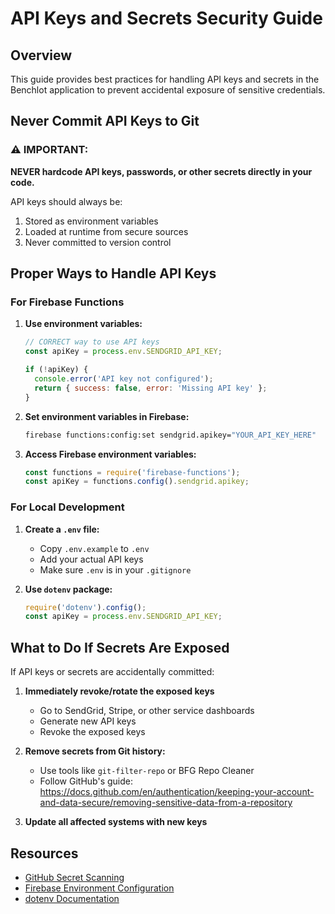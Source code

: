 # API Keys and Secrets Security Guide

## Overview
This guide provides best practices for handling API keys and secrets in the Benchlot application to prevent accidental exposure of sensitive credentials.

## Never Commit API Keys to Git

### ⚠️ IMPORTANT: 
**NEVER hardcode API keys, passwords, or other secrets directly in your code.**

API keys should always be:
1. Stored as environment variables
2. Loaded at runtime from secure sources
3. Never committed to version control

## Proper Ways to Handle API Keys

### For Firebase Functions

1. **Use environment variables:**
   ```javascript
   // CORRECT way to use API keys
   const apiKey = process.env.SENDGRID_API_KEY;
   
   if (!apiKey) {
     console.error('API key not configured');
     return { success: false, error: 'Missing API key' };
   }
   ```

2. **Set environment variables in Firebase:**
   ```bash
   firebase functions:config:set sendgrid.apikey="YOUR_API_KEY_HERE"
   ```

3. **Access Firebase environment variables:**
   ```javascript
   const functions = require('firebase-functions');
   const apiKey = functions.config().sendgrid.apikey;
   ```

### For Local Development

1. **Create a `.env` file:**
   - Copy `.env.example` to `.env`
   - Add your actual API keys
   - Make sure `.env` is in your `.gitignore`

2. **Use `dotenv` package:**
   ```javascript
   require('dotenv').config();
   const apiKey = process.env.SENDGRID_API_KEY;
   ```

## What to Do If Secrets Are Exposed

If API keys or secrets are accidentally committed:

1. **Immediately revoke/rotate the exposed keys**
   - Go to SendGrid, Stripe, or other service dashboards
   - Generate new API keys
   - Revoke the exposed keys

2. **Remove secrets from Git history:**
   - Use tools like `git-filter-repo` or BFG Repo Cleaner
   - Follow GitHub's guide: https://docs.github.com/en/authentication/keeping-your-account-and-data-secure/removing-sensitive-data-from-a-repository

3. **Update all affected systems with new keys**

## Resources

- [GitHub Secret Scanning](https://docs.github.com/en/code-security/secret-scanning/about-secret-scanning)
- [Firebase Environment Configuration](https://firebase.google.com/docs/functions/config-env)
- [dotenv Documentation](https://github.com/motdotla/dotenv)